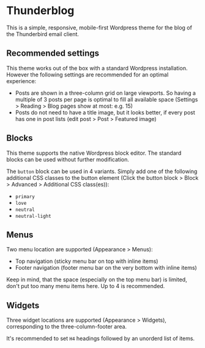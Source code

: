 # Thunderblog

This is a simple, responsive, mobile-first Wordpress theme for the blog of the Thunderbird email client.

## Recommended settings

This theme works out of the box with a standard Wordpress installation. However the following settings are recommended for an optimal experience:

- Posts are shown in a three-column grid on large viewports. So having a multiple of 3 posts per page is optimal to fill all available space (Settings > Reading > Blog pages show at most: e.g. 15)
- Posts do not need to have a title image, but it looks better, if every post has one in post lists (edit post > Post > Featured image)

## Blocks

This theme supports the native Wordpress block editor. The standard blocks can be used without further modification.

The `button` block can be used in 4 variants. Simply add one of the following additional CSS classes to the button element (Click the button block > Block > Advanced > Additional CSS class(es)):

- `primary`
- `love`
- `neutral`
- `neutral-light`

## Menus

Two menu location are supported (Appearance > Menus):

- Top navigation (sticky menu bar on top with inline items)
- Footer navigation (footer menu bar on the very bottom with inline items)

Keep in mind, that the space (especially on the top menu bar) is limited, don't put too many menu items here. Up to 4 is recommended.

## Widgets

Three widget locations are supported (Appearance > Widgets), corresponding to the three-column-footer area.

It's recommended to set `H4` headings followed by an unorderd list of items.
